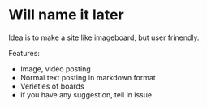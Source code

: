 # Will name it later

Idea is to make a site like imageboard, but user frinendly.

Features:
- Image, video posting
- Normal text posting in markdown format
- Verieties of boards
- if you have any suggestion, tell in issue.
